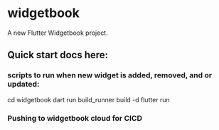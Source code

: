 # widgetbook

A new Flutter Widgetbook project.

## Quick start docs here:

### scripts to run when new widget is added, removed, and or updated:

cd widgetbook 
dart run build_runner build -d
flutter run

### Pushing to widgetbook cloud for CICD